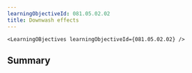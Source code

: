 ```yaml
---
learningObjectiveId: 081.05.02.02
title: Downwash effects
---
```


```tsx eval
<LearningOBjectives learningObjectiveId={081.05.02.02} />
```

## Summary
